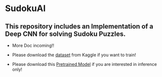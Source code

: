 # SudokuAI

## This repository includes an Implementation of a Deep CNN for solving Sudoku Puzzles.
* More Doc incoming!!

* Please download the [dataset](https://www.kaggle.com/bryanpark/sudoku/download) from Kaggle if you want to train!

* Please download this [Pretrained Model](https://drive.google.com/file/d/10XCecYNzQ1MjjNBUKvfCoosDvimL35SW/view?usp=sharing) if you are interested in inference only!
